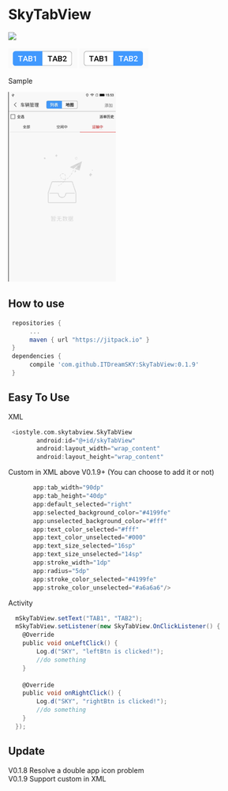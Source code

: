 # SkyTabView
[![](https://jitpack.io/v/ITDreamSKY/SkyTabView.svg)](https://jitpack.io/#ITDreamSKY/SkyTabView) 

![Alt text](https://github.com/ITDreamSKY/SkyTabView/blob/master/TAB1.png) 
![Alt text](https://github.com/ITDreamSKY/SkyTabView/blob/master/TAB2.png) 

Sample 

![Alt text](https://github.com/ITDreamSKY/SkyTabView/blob/master/screenShot.gif) 

## How to use
  ```Groovy
   repositories {
        ...
        maven { url "https://jitpack.io" }
   }
   dependencies {
        compile 'com.github.ITDreamSKY:SkyTabView:0.1.9'
   }
   ```
   
## Easy To Use
XML 
```Groovy
 <iostyle.com.skytabview.SkyTabView
        android:id="@+id/skyTabView"
        android:layout_width="wrap_content"
        android:layout_height="wrap_content"
 ```
 Custom in XML above V0.1.9+ (You can choose to add it or not)
 ```Groovy
        app:tab_width="90dp"
        app:tab_height="40dp"
        app:default_selected="right"
        app:selected_background_color="#4199fe"
        app:unselected_background_color="#fff"
        app:text_color_selected="#fff"
        app:text_color_unselected="#000"
        app:text_size_selected="16sp"
        app:text_size_unselected="14sp"
        app:stroke_width="1dp"
        app:radius="5dp"
        app:stroke_color_selected="#4199fe"
        app:stroke_color_unselected="#a6a6a6"/>
 ```
 Activity 
```Groovy
  mSkyTabView.setText("TAB1", "TAB2");
  mSkyTabView.setListener(new SkyTabView.OnClickListener() {
    @Override
    public void onLeftClick() {
        Log.d("SKY", "leftBtn is clicked!");
        //do something
    }

    @Override
    public void onRightClick() {
        Log.d("SKY", "rightBtn is clicked!");
        //do something
    }
  });
 ```
## Update
V0.1.8 Resolve a double app icon problem  
V0.1.9 Support custom in XML
